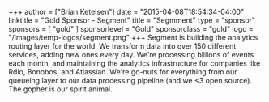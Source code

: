 +++
author = ["Brian Ketelsen"]
date = "2015-04-08T18:54:34-04:00"
linktitle = "Gold Sponsor - Segment"
title = "Segmment"
type = "sponsor"
sponsors = [ "gold" ] 
sponsorlevel = "Gold"
sponsorclass = "gold"
logo = "/images/temp-logos/segment.png"
+++
Segment is building the analytics routing layer for the world. We transform data into over 150 different services, adding new ones every day. We're processing billions of events each month, and maintaining the analytics infrastructure for companies like Rdio, Bonobos, and Atlassian. We're go-nuts for everything from our queueing layer to our data processing pipeline (and we <3 open source). The gopher is our spirit animal.
